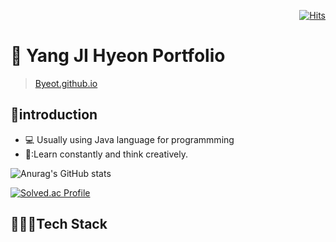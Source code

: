 <div align=right>
  
[![Hits](https://hits.seeyoufarm.com/api/count/incr/badge.svg?url=https%3A%2F%2Fgithub.com%2Fbyeot95&count_bg=%2379C83D&title_bg=%23555555&icon=&icon_color=%23E7E7E7&title=hits&edge_flat=false)](https://hits.seeyoufarm.com)

</div>


# 📌 Yang JI Hyeon Portfolio

>[Byeot.github.io](Byeot.github.io)


## :wave:introduction
* :computer: Usually using Java language for programmming  
* 🤔:Learn constantly and think creatively.


  
![Anurag's GitHub stats](https://github-readme-stats.vercel.app/api?username=Byeot&show_icons=true&theme=default)

[![Solved.ac Profile](http://mazassumnida.wtf/api/v2/generate_badge?boj=yh4435)](https://solved.ac/yh4435/)





## 👩🏻‍💻Tech Stack





